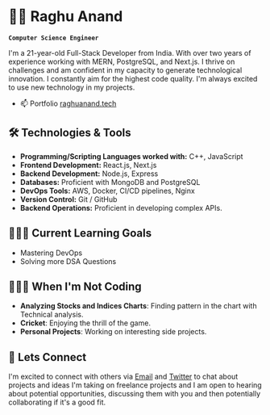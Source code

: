 # 🐱‍🚀 Raghu Anand

**`Computer Science Engineer`**  

I'm a 21-year-old Full-Stack Developer from India. With over two years of experience working with MERN, PostgreSQL, and Next.js. I thrive on challenges and am confident in my capacity to generate technological innovation. I constantly aim for the highest code quality. I'm always excited to use new technology in my projects.

- 📫 Portfolio [raghuanand.tech](https://raghuanand.tech/)


## 🛠️ Technologies & Tools

- **Programming/Scripting Languages worked with:** C++, JavaScript
- **Frontend Development:** React.js, Next.js
- **Backend Development:** Node.js, Express
- **Databases:** Proficient with MongoDB and PostgreSQL
- **DevOps Tools:** AWS, Docker, CI/CD pipelines, Nginx
- **Version Control:** Git / GitHub 
- **Backend Operations:** Proficient in developing complex APIs.
  
## 👨🏻‍💻 Current Learning Goals

- Mastering DevOps
- Solving more DSA Questions

## 🧑🏻‍🎨 When I'm Not Coding

- **Analyzing Stocks and Indices Charts**: Finding pattern in the chart with Technical analysis.
- **Cricket**: Enjoying the thrill of the game.
- **Personal Projects**: Working on interesting side projects.

## 🐶 Lets Connect
I'm excited to connect with others via [Email](mailto:raghuaanand@gmail.com) and [Twitter](https://twitter.com/raghuaanand) to chat about projects and ideas I'm taking on freelance projects and I am open to hearing about potential opportunities, discussing them with you and then potentially collaborating if it's a good fit.
